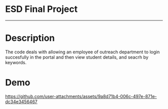 # ESD Final Project
________________________
# Description

The code deals with allowing an employee of outreach department to login succesfully in the portal and then view student details, and seacrh by keywords.

# Demo
https://github.com/user-attachments/assets/9a8d71b4-006c-497e-871e-dc34e3456467
